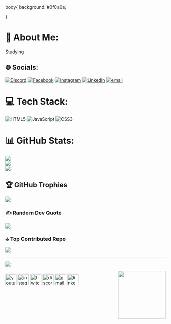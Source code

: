 <body>
  body{
    background: #0f0a0a;
   
}
# 💫 About Me:
Studying 


## 🌐 Socials:
[![Discord](https://img.shields.io/badge/Discord-%237289DA.svg?logo=discord&logoColor=white)](https://www.facebook.com/MuhammadOwais5261) [![Facebook](https://img.shields.io/badge/Facebook-%231877F2.svg?logo=Facebook&logoColor=white)](https://facebook.com/MuhammadOwais5261) [![Instagram](https://img.shields.io/badge/Instagram-%23E4405F.svg?logo=Instagram&logoColor=white)](https://instagram.com/_owais_asif_) [![LinkedIn](https://img.shields.io/badge/LinkedIn-%230077B5.svg?logo=linkedin&logoColor=white)](https://linkedin.com/in/https://www.linkedin.com/in/muhammad-owais-7175a633b) [![email](https://img.shields.io/badge/Email-D14836?logo=gmail&logoColor=white)](mailto:owais163737@gmail.com) 

# 💻 Tech Stack:
![HTML5](https://img.shields.io/badge/html5-%23E34F26.svg?style=for-the-badge&logo=html5&logoColor=white) ![JavaScript](https://img.shields.io/badge/javascript-%23323330.svg?style=for-the-badge&logo=javascript&logoColor=%23F7DF1E) ![CSS3](https://img.shields.io/badge/css3-%231572B6.svg?style=for-the-badge&logo=css3&logoColor=white)
# 📊 GitHub Stats:
![](https://github-readme-stats.vercel.app/api?username=Owaisgit123&theme=dark&hide_border=false&include_all_commits=false&count_private=false)<br/>
![](https://github-readme-streak-stats.herokuapp.com/?user=Owaisgit123&theme=dark&hide_border=false)<br/>
![](https://github-readme-stats.vercel.app/api/top-langs/?username=Owaisgit123&theme=dark&hide_border=false&include_all_commits=false&count_private=false&layout=compact)

## 🏆 GitHub Trophies
![](https://github-profile-trophy.vercel.app/?username=Owaisgit123&theme=radical&no-frame=false&no-bg=false&margin-w=4)

### ✍️ Random Dev Quote
![](https://quotes-github-readme.vercel.app/api?type=vetical&theme=radical)

### 🔝 Top Contributed Repo
![](https://github-contributor-stats.vercel.app/api?username=Owaisgit123&limit=5&theme=dark&combine_all_yearly_contributions=true)

---
[![](https://visitcount.itsvg.in/api?id=Owaisgit123&icon=9&color=0)](https://visitcount.itsvg.in)

<!-- Proudly created with GPRM ( https://gprm.itsvg.in ) -->
  
<img align="right" height="150" src="https://th.bing.com/th/id/R.8d621f66f551b6a39072473d52280ff0?rik=e50u9UwxacHaPg&riu=http%3a%2f%2fchrisdermody.com%2fcontent%2fimages%2f2017%2f12%2fcoding.gif&ehk=boq%2b5%2f33SSpluRXe%2brhALGmPogKkCN4qQx4z6PRCSQI%3d&risl=&pid=ImgRaw&r=0"  />

###



###

<div align="left">
  <img src="https://img.shields.io/static/v1?message=Youtube&logo=youtube&label=&color=FF0000&logoColor=white&labelColor=&style=for-the-badge" height="35" alt="youtube logo"  />
  <img src="https://img.shields.io/static/v1?message=Instagram&logo=instagram&label=&color=E4405F&logoColor=white&labelColor=&style=for-the-badge" height="35" alt="instagram logo"  />
  <img src="https://img.shields.io/static/v1?message=Twitch&logo=twitch&label=&color=9146FF&logoColor=white&labelColor=&style=for-the-badge" height="35" alt="twitch logo"  />
  <img src="https://img.shields.io/static/v1?message=Discord&logo=discord&label=&color=7289DA&logoColor=white&labelColor=&style=for-the-badge" height="35" alt="discord logo"  />
  <img src="https://img.shields.io/static/v1?message=Gmail&logo=gmail&label=&color=D14836&logoColor=white&labelColor=&style=for-the-badge" height="35" alt="gmail logo"  />
  <img src="https://img.shields.io/static/v1?message=LinkedIn&logo=linkedin&label=&color=0077B5&logoColor=white&labelColor=&style=for-the-badge" height="35" alt="linkedin logo"  />
</div>

###

<br clear="both">
 </body>

